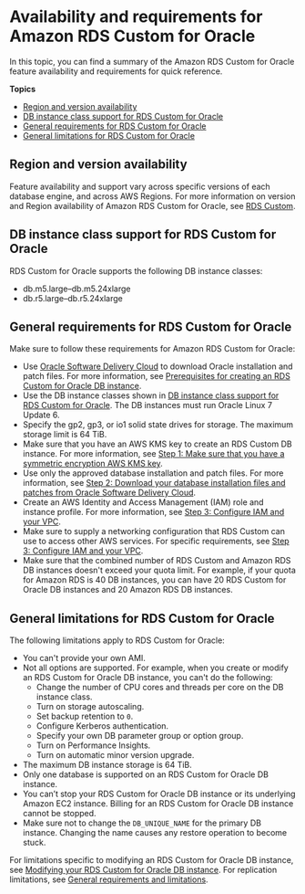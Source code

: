 # Availability and requirements for Amazon RDS Custom for Oracle<a name="custom-reqs-limits"></a>

In this topic, you can find a summary of the Amazon RDS Custom for Oracle feature availability and requirements for quick reference\.

**Topics**
+ [Region and version availability](#custom-reqs-limits.RegionVersionAvailability)
+ [DB instance class support for RDS Custom for Oracle](#custom-reqs-limits.instances)
+ [General requirements for RDS Custom for Oracle](#custom-reqs-limits.reqs)
+ [General limitations for RDS Custom for Oracle](#custom-reqs-limits.limits)

## Region and version availability<a name="custom-reqs-limits.RegionVersionAvailability"></a>

Feature availability and support vary across specific versions of each database engine, and across AWS Regions\. For more information on version and Region availability of Amazon RDS Custom for Oracle, see [RDS Custom](Concepts.RDS_Fea_Regions_DB-eng.Feature.RDSCustom.md)\. 

## DB instance class support for RDS Custom for Oracle<a name="custom-reqs-limits.instances"></a>

RDS Custom for Oracle supports the following DB instance classes:
+ db\.m5\.large–db\.m5\.24xlarge
+ db\.r5\.large–db\.r5\.24xlarge

## General requirements for RDS Custom for Oracle<a name="custom-reqs-limits.reqs"></a>

Make sure to follow these requirements for Amazon RDS Custom for Oracle:
+ Use [Oracle Software Delivery Cloud](https://edelivery.oracle.com/) to download Oracle installation and patch files\. For more information, see [Prerequisites for creating an RDS Custom for Oracle DB instance](custom-setup-orcl.md#custom-setup-orcl.review)\.
+ Use the DB instance classes shown in [DB instance class support for RDS Custom for Oracle](#custom-reqs-limits.instances)\. The DB instances must run Oracle Linux 7 Update 6\.
+ Specify the gp2, gp3, or io1 solid state drives for storage\. The maximum storage limit is 64 TiB\.
+ Make sure that you have an AWS KMS key to create an RDS Custom DB instance\. For more information, see [Step 1: Make sure that you have a symmetric encryption AWS KMS key](custom-setup-orcl.md#custom-setup-orcl.cmk)\.
+ Use only the approved database installation and patch files\. For more information, see [Step 2: Download your database installation files and patches from Oracle Software Delivery Cloud](custom-cev.preparing.md#custom-cev.preparing.download)\.
+ Create an AWS Identity and Access Management \(IAM\) role and instance profile\. For more information, see [Step 3: Configure IAM and your VPC](custom-setup-orcl.md#custom-setup-orcl.iam-vpc)\.
+ Make sure to supply a networking configuration that RDS Custom can use to access other AWS services\. For specific requirements, see [Step 3: Configure IAM and your VPC](custom-setup-orcl.md#custom-setup-orcl.iam-vpc)\.
+ Make sure that the combined number of RDS Custom and Amazon RDS DB instances doesn't exceed your quota limit\. For example, if your quota for Amazon RDS is 40 DB instances, you can have 20 RDS Custom for Oracle DB instances and 20 Amazon RDS DB instances\.

## General limitations for RDS Custom for Oracle<a name="custom-reqs-limits.limits"></a>

The following limitations apply to RDS Custom for Oracle:
+ You can't provide your own AMI\.
+ Not all options are supported\. For example, when you create or modify an RDS Custom for Oracle DB instance, you can't do the following:
  + Change the number of CPU cores and threads per core on the DB instance class\.
  + Turn on storage autoscaling\.
  + Set backup retention to `0`\.
  + Configure Kerberos authentication\.
  + Specify your own DB parameter group or option group\.
  + Turn on Performance Insights\.
  + Turn on automatic minor version upgrade\.
+ The maximum DB instance storage is 64 TiB\.
+ Only one database is supported on an RDS Custom for Oracle DB instance\.
+ You can’t stop your RDS Custom for Oracle DB instance or its underlying Amazon EC2 instance\. Billing for an RDS Custom for Oracle DB instance cannot be stopped\.
+ Make sure not to change the `DB_UNIQUE_NAME` for the primary DB instance\. Changing the name causes any restore operation to become stuck\.

For limitations specific to modifying an RDS Custom for Oracle DB instance, see [Modifying your RDS Custom for Oracle DB instance](custom-managing.md#custom-managing.modifying)\. For replication limitations, see [General requirements and limitations](custom-rr.md#custom-rr.limitations)\.